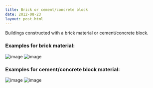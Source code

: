 ```yaml
---
title: Brick or cement/concrete block
date: 2012-08-23
layout: post.html
---
```

Buildings constructed with a brick material or cement/concrete block.

### Examples for brick material:
![image](https://user-images.githubusercontent.com/19536044/58280842-21949580-7d67-11e9-8b32-d5204549c1d9.png)
![image](https://user-images.githubusercontent.com/19536044/58651215-4a240e80-82d6-11e9-9225-256f5f0a2f3c.png)

### Examples for cement/concrete block material:
![image](https://user-images.githubusercontent.com/19536044/58651222-4e502c00-82d6-11e9-877b-b06584b49758.png)
![image](https://user-images.githubusercontent.com/19536044/58281514-f57a1400-7d68-11e9-9c22-686ce3770b06.png)

